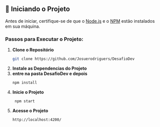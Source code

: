 ## 🚀 Iniciando o Projeto

Antes de iniciar, certifique-se de que o [Node.js](https://nodejs.org/en/) e o [NPM](https://www.npmjs.com/) estão instalados em sua máquina.

### Passos para Executar o Projeto:


1. **Clone o Repositório**
   ```sh
   git clone https://github.com/Josuerodriguers/DesafioDev
   ```
2. **Instale as Dependencias do Projeto**
3. **entre na pasta DesafioDev e depois**
    ```sh
    npm install
    ```
4. **Inicie o Projeto**
    ```sh
     npm start
    ```
5. **Acesse o Projeto**
    ```sh
    http://localhost:4200/
